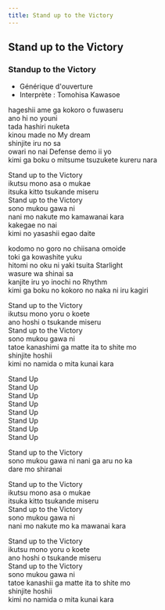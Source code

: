 ```yaml
---
title: Stand up to the Victory
---
```


Stand up to the Victory
-----------------------

### Standup to the Victory


* Générique d'ouverture
* Interprète : Tomohisa Kawasoe


hageshii ame ga kokoro o fuwaseru  
ano hi no youni  
tada hashiri nuketa  
kinou made no My dream  
shinjite iru no sa  
owari no nai Defense demo ii yo  
kimi ga boku o mitsume tsuzukete kureru nara  
  
Stand up to the Victory  
ikutsu mono asa o mukae  
itsuka kitto tsukande miseru  
Stand up to the Victory  
sono mukou gawa ni  
nani mo nakute mo kamawanai kara  
kakegae no nai  
kimi no yasashii egao daite  
  
kodomo no goro no chiisana omoide  
toki ga kowashite yuku  
hitomi no oku ni yaki tsuita Starlight  
wasure wa shinai sa  
kanjite iru yo inochi no Rhythm  
kimi ga boku no kokoro no naka ni iru kagiri  
  
Stand up to the Victory  
ikutsu mono yoru o koete  
ano hoshi o tsukande miseru  
Stand up to the Victory  
sono mukou gawa ni  
tatoe kanashimi ga matte ita to shite mo  
shinjite hoshii  
kimi no namida o mita kunai kara  
  
Stand Up  
Stand Up  
Stand Up  
Stand Up  
Stand Up  
Stand Up  
Stand Up  
Stand Up  
  
Stand up to the Victory  
sono mukou gawa ni nani ga aru no ka  
dare mo shiranai  
  
Stand up to the Victory  
ikutsu mono asa o mukae  
itsuka kitto tsukande miseru  
Stand up to the Victory  
sono mukou gawa ni  
nani mo nakute mo ka mawanai kara  
  
Stand up to the Victory  
ikutsu mono yoru o koete  
ano hoshi o tsukande miseru  
Stand up to the Victory  
sono mukou gawa ni  
tatoe kanashii ga matte ita to shite mo  
shinjite hoshii  
kimi no namida o mita kunai kara

